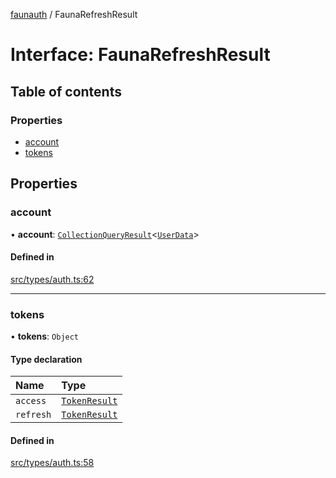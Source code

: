 [faunauth](../index.md) / FaunaRefreshResult

# Interface: FaunaRefreshResult

## Table of contents

### Properties

- [account](FaunaRefreshResult.md#account)
- [tokens](FaunaRefreshResult.md#tokens)

## Properties

### account

• **account**: [`CollectionQueryResult`](CollectionQueryResult.md)<[`UserData`](UserData.md)\>

#### Defined in

[src/types/auth.ts:62](https://github.com/alexnitta/faunauth/blob/aaffd52/src/types/auth.ts#L62)

___

### tokens

• **tokens**: `Object`

#### Type declaration

| Name | Type |
| :------ | :------ |
| `access` | [`TokenResult`](TokenResult.md) |
| `refresh` | [`TokenResult`](TokenResult.md) |

#### Defined in

[src/types/auth.ts:58](https://github.com/alexnitta/faunauth/blob/aaffd52/src/types/auth.ts#L58)
